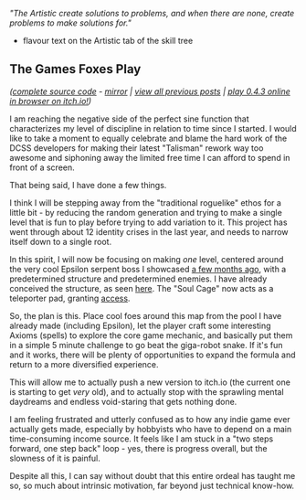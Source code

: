 *"The Artistic create solutions to problems, and when there are none, create problems to make solutions for."*

- flavour text on the Artistic tab of the skill tree

## The Games Foxes Play
*([complete source code](https://github.com/Oneirical/The-Games-Foxes-Play) - [mirror](https://codeberg.org/Oneirical/The-Games-Foxes-Play) | [view all previous posts](https://github.com/Oneirical/The-Games-Foxes-Play/tree/main/design/Development%20Logs) | [play 0.4.3 online in browser on itch.io!](https://oneirical.itch.io/tgfp))*

I am reaching the negative side of the perfect sine function that characterizes my level of discipline in relation to time since I started. I would like to take a moment to equally celebrate and blame the hard work of the DCSS developers for making their latest "Talisman" rework way too awesome and siphoning away the limited free time I can afford to spend in front of a screen.

That being said, I have done a few things.

I think I will be stepping away from the "traditional roguelike" ethos for a little bit - by reducing the random generation and trying to make a single level that is fun to play before trying to add variation to it. This project has went through about 12 identity crises in the last year, and needs to narrow itself down to a single root.

In this spirit, I will now be focusing on making *one* level, centered around the very cool Epsilon serpent boss I showcased [a few months ago](), with a predetermined structure and predetermined enemies. I have already conceived the structure, as seen [here](). The "Soul Cage" now acts as a teleporter pad, granting [access]().

So, the plan is this. Place cool foes around this map from the pool I have already made (including Epsilon), let the player craft some interesting Axioms (spells) to explore the core game mechanic, and basically put them in a simple 5 minute challenge to go beat the giga-robot snake. If it's fun and it works, there will be plenty of opportunities to expand the formula and return to a more diversified experience.

This will allow me to actually push a new version to itch.io (the current one is starting to get *very* old), and to actually stop with the sprawling mental daydreams and endless void-staring that gets nothing done.

I am feeling frustrated and utterly confused as to how any indie game ever actually gets made, especially by hobbyists who have to depend on a main time-consuming income source. It feels like I am stuck in a "two steps forward, one step back" loop - yes, there is progress overall, but the slowness of it is painful.

Despite all this, I can say without doubt that this entire ordeal has taught me so, so much about intrinsic motivation, far beyond just technical know-how.